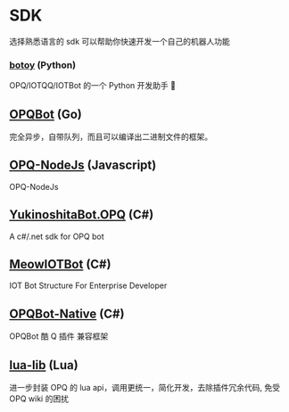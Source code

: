 # SDK

选择熟悉语言的 sdk 可以帮助你快速开发一个自己的机器人功能

### [botoy](https://github.com/opq-osc/botoy) (Python)

OPQ/IOTQQ/IOTBot 的一个 Python 开发助手 🐌

## [OPQBot](https://github.com/opq-osc/OPQBot) (Go)

完全异步，自带队列，而且可以编译出二进制文件的框架。

## [OPQ-NodeJs](https://github.com/opq-osc/OPQ-NodeJs) (Javascript)

OPQ-NodeJs

## [YukinoshitaBot.OPQ](https://github.com/opq-osc/YukinoshitaBot.OPQ) (C#)

A c#/.net sdk for OPQ bot

## [MeowIOTBot](https://github.com/DavidSciMeow/MeowIOTBot) (C#)

IOT Bot Structure For Enterprise Developer

## [OPQBot-Native](https://github.com/opq-osc/OPQBot-Native) (C#)

OPQBot 酷 Q 插件 兼容框架

## [lua-lib](https://github.com/opq-osc/lua-lib) (Lua)

进一步封装 OPQ 的 lua api，调用更统一，简化开发，去除插件冗余代码, 免受 OPQ wiki 的困扰
